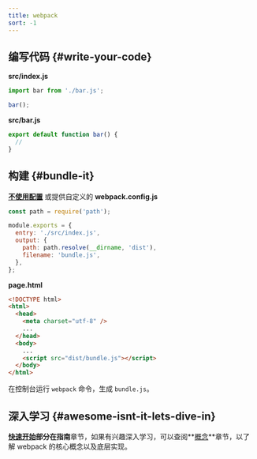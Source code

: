 ```yaml
---
title: webpack
sort: -1
---
```


## 编写代码 {#write-your-code}

<div class="splash__wrap">
<div class="splash__left">

**src/index.js**

```js
import bar from './bar.js';

bar();
```

</div>
<div class="splash__right">

**src/bar.js**

```js
export default function bar() {
  //
}
```

</div>
</div>

## 构建 {#bundle-it}

<div class="splash__wrap">
<div class="splash__left">

**[不使用配置](https://youtu.be/3Nv9muOkb6k?t=21293)** 或提供自定义的 **webpack.config.js**

```js
const path = require('path');

module.exports = {
  entry: './src/index.js',
  output: {
    path: path.resolve(__dirname, 'dist'),
    filename: 'bundle.js',
  },
};
```

</div>
<div class="splash__right">

**page.html**

```html
<!DOCTYPE html>
<html>
  <head>
    <meta charset="utf-8" />
    ...
  </head>
  <body>
    ...
    <script src="dist/bundle.js"></script>
  </body>
</html>
```

</div>
</div>

在控制台运行 `webpack` 命令，生成 `bundle.js`。

## 深入学习 {#awesome-isnt-it-lets-dive-in}

**[快速开始](/guides/getting-started)**部分在**指南**章节，如果有兴趣深入学习，可以查阅**[概念](/concepts)**章节，以了解 webpack 的核心概念以及底层实现。
